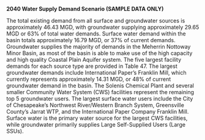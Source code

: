 **2040 Water Supply Demand Scenario (SAMPLE DATA ONLY)**

The total existing demand from all surface and groundwater sources is approximately 46.43 MGD, with
groundwater supplying approximately 29.65 MGD or 63% of total water demands. Surface water demand
within the basin totals approximately 16.79 MGD, or 37% of current demands. Groundwater supplies the
majority of demands in the Meherrin Nottoway Minor Basin, as most of the basin is able to make use of the
high capacity and high quality Coastal Plain Aquifer system.
The five largest facility demands for each source type are provided in Table 47. The largest groundwater
demands include International Paper’s Franklin Mill, which currently represents approximately 14.31 MGD,
or 48% of current groundwater demand in the basin. The Solenis Chemical Plant and several smaller
Community Water System (CWS) facilities represent the remaining top 5 groundwater users. The largest
surface water users include the City of Chesapeake’s Northwest River/Western Branch System, Greensville
County’s Jarrat WTP, and the International Paper Company Franklin Mill. Surface water is the primary
water source for the largest CWS facilities, while groundwater primarily supplies Large Self-Supplied Users
(Large SSUs).
